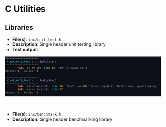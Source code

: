 
# C Utilities

## Libraries

- __File(s)__: `inc/unit_test.h`
- __Description__: Single header unit testing library
- __Test output__:

<p align="center"><img margin-left="auto" src="./images/unit_test.png"></p>
<br>

- __File(s)__: `inc/benchmark.h`
- __Description__: Single header benchmarking library

